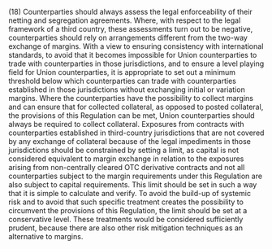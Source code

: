 (18) Counterparties should always assess the legal enforceability of their netting and segregation agreements. Where, with respect to the legal framework of a third country, these assessments turn out to be negative, counterparties should rely on arrangements different from the two-way exchange of margins. With a view to ensuring consistency with international standards, to avoid that it becomes impossible for Union counterparties to trade with counterparties in those jurisdictions, and to ensure a level playing field for Union counterparties, it is appropriate to set out a minimum threshold below which counterparties can trade with counterparties established in those jurisdictions without exchanging initial or variation margins. Where the counterparties have the possibility to collect margins and can ensure that for collected collateral, as opposed to posted collateral, the provisions of this Regulation can be met, Union counterparties should always be required to collect collateral. Exposures from contracts with counterparties established in third-country jurisdictions that are not covered by any exchange of collateral because of the legal impediments in those jurisdictions should be constrained by setting a limit, as capital is not considered equivalent to margin exchange in relation to the exposures arising from non-centrally cleared OTC derivative contracts and not all counterparties subject to the margin requirements under this Regulation are also subject to capital requirements. This limit should be set in such a way that it is simple to calculate and verify. To avoid the build-up of systemic risk and to avoid that such specific treatment creates the possibility to circumvent the provisions of this Regulation, the limit should be set at a conservative level. These treatments would be considered sufficiently prudent, because there are also other risk mitigation techniques as an alternative to margins.